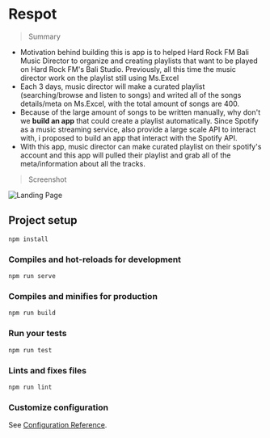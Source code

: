# Respot

> Summary 
 - Motivation behind building this is app is to helped Hard Rock FM Bali Music Director to organize and creating playlists that want to be played on Hard Rock FM's Bali Studio. Previously, all this time the music director work on the playlist still using Ms.Excel
 - Each 3 days, music director will make a curated playlist (searching/browse and listen to songs) and writed all of the songs details/meta on Ms.Excel, with the total amount of songs are 400. 
 - Because of the large amount of songs to be written manually, why don't we **build an app** that could create a playlist automatically. Since Spotify as a music streaming service, also provide a large scale API to interact with, i proposed to build an app that interact with the Spotify API.
- With this app, music director can make curated playlist on their spotify's account and this app will pulled their playlist and grab all of the meta/information about all the tracks.  

> Screenshot

![Landing Page](https://res.cloudinary.com/dxffktnxz/image/upload/v1591768492/Screen_Shot_2020-06-10_at_13.32.22_k3qpcd.png)


## Project setup

```
npm install
```

### Compiles and hot-reloads for development

```
npm run serve
```

### Compiles and minifies for production

```
npm run build
```

### Run your tests

```
npm run test
```

### Lints and fixes files

```
npm run lint
```

### Customize configuration

See [Configuration Reference](https://cli.vuejs.org/config/).
